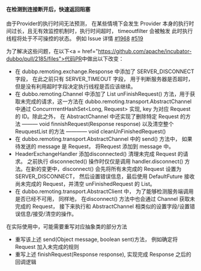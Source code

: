 <h4>在检测到连接断开后，快速返回阻塞</h4>
由于Provider的执行时间无法预测， 在某些情境下会发生 Provider 本身的执行时间过长，且无有效监控机制时，执行时间超时， timeoutfilter 会被触发 此时执行线程将处于不可操控的状态。
例如 Issue 详情 <a href="https://github.com/apache/incubator-dubbo/issues/1968">#1968</a> 
<a href="https://github.com/apache/incubator-dubbo/issues/519">#519</a>

为了解决这些问题，在以下<a = href="https://github.com/apache/incubator-dubbo/pull/2185/files">代码PR</a>中做出以下改变：

+ 在 dubbp.remoting.exchange.Response 中添加了 SERVER_DISCONNECT 字段， 在此之前只有 SERVER_TIMEOUT 字段， 用于判断服务器是否超时，但是没有利用超时字段决定执行线程是否应该继续。
+ 在 dubbo.remoting.Channel 中添加了 List<Request> unFinishRequest() 方法，用于获取未完成的请求，这一方法在 dubbo.remoting.transport.AbstractChannel 中通过 ConcurrrrentHashSet<Long, Request> 实现, key 为对应 Request 的 ID。除此之外， 在 AbstractChannel 中还实现了删除特定 Request 的方法 ——— void finnishRequest(Response response) 以及清空整个 ReuquestList 的方法 ———— void cleanUnFinishedRequest()
+ 在 dubbo.remoting.transport.AbstractChannel 中的 send() 方法中， 如果待发送的 message 是 Request， 将Request 添加到 message 中。
+ HeaderExchangeHandler 添加disconnected() 清理未完成 Request 的请求。 之前执行 disconnected() 操作时仅仅是调用 handler.disconnect() 方法。在新的变更中，disconnect() 会先将所有未完成的 Request 设置为 SERVER_DISCONNECT， 然后设置错误信息，最后使用 DefaultFuture 接收尚未完成的 Request，并清空 unFinishedRequest 的 List。
+ 在 dubbo.remoting.transport.AbstractClient 中， 为了能够检测服务端调用是否已经不可用， 同样地， 在disconnect() 方法中也会通过 Channel 获取未完成的 Request， 接下来执行和 AbstractChannel 相类似的设置字段/设置错误信息/接受/清空的操作。

在实际使用中，可能需要重写对应抽象类的部分方法
+ 重写该上述 send(Object message, boolean sent)方法， 例如确定将 Request 加入未完成的规则
+ 重写上述 finishRequest(Response response), 实现完成 Response 之后的回调逻辑
